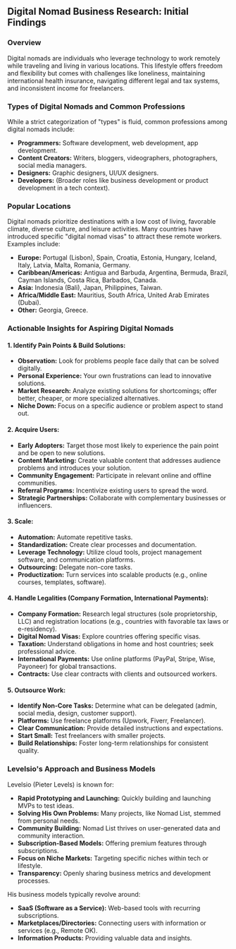 ## Digital Nomad Business Research: Initial Findings

### Overview
Digital nomads are individuals who leverage technology to work remotely while traveling and living in various locations. This lifestyle offers freedom and flexibility but comes with challenges like loneliness, maintaining international health insurance, navigating different legal and tax systems, and inconsistent income for freelancers.

### Types of Digital Nomads and Common Professions
While a strict categorization of "types" is fluid, common professions among digital nomads include:

*   **Programmers:** Software development, web development, app development.
*   **Content Creators:** Writers, bloggers, videographers, photographers, social media managers.
*   **Designers:** Graphic designers, UI/UX designers.
*   **Developers:** (Broader roles like business development or product development in a tech context).

### Popular Locations
Digital nomads prioritize destinations with a low cost of living, favorable climate, diverse culture, and leisure activities. Many countries have introduced specific "digital nomad visas" to attract these remote workers. Examples include:

*   **Europe:** Portugal (Lisbon), Spain, Croatia, Estonia, Hungary, Iceland, Italy, Latvia, Malta, Romania, Germany.
*   **Caribbean/Americas:** Antigua and Barbuda, Argentina, Bermuda, Brazil, Cayman Islands, Costa Rica, Barbados, Canada.
*   **Asia:** Indonesia (Bali), Japan, Philippines, Taiwan.
*   **Africa/Middle East:** Mauritius, South Africa, United Arab Emirates (Dubai).
*   **Other:** Georgia, Greece.

### Actionable Insights for Aspiring Digital Nomads

#### 1. Identify Pain Points & Build Solutions:
*   **Observation:** Look for problems people face daily that can be solved digitally.
*   **Personal Experience:** Your own frustrations can lead to innovative solutions.
*   **Market Research:** Analyze existing solutions for shortcomings; offer better, cheaper, or more specialized alternatives.
*   **Niche Down:** Focus on a specific audience or problem aspect to stand out.

#### 2. Acquire Users:
*   **Early Adopters:** Target those most likely to experience the pain point and be open to new solutions.
*   **Content Marketing:** Create valuable content that addresses audience problems and introduces your solution.
*   **Community Engagement:** Participate in relevant online and offline communities.
*   **Referral Programs:** Incentivize existing users to spread the word.
*   **Strategic Partnerships:** Collaborate with complementary businesses or influencers.

#### 3. Scale:
*   **Automation:** Automate repetitive tasks.
*   **Standardization:** Create clear processes and documentation.
*   **Leverage Technology:** Utilize cloud tools, project management software, and communication platforms.
*   **Outsourcing:** Delegate non-core tasks.
*   **Productization:** Turn services into scalable products (e.g., online courses, templates, software).

#### 4. Handle Legalities (Company Formation, International Payments):
*   **Company Formation:** Research legal structures (sole proprietorship, LLC) and registration locations (e.g., countries with favorable tax laws or e-residency).
*   **Digital Nomad Visas:** Explore countries offering specific visas.
*   **Taxation:** Understand obligations in home and host countries; seek professional advice.
*   **International Payments:** Use online platforms (PayPal, Stripe, Wise, Payoneer) for global transactions.
*   **Contracts:** Use clear contracts with clients and outsourced workers.

#### 5. Outsource Work:
*   **Identify Non-Core Tasks:** Determine what can be delegated (admin, social media, design, customer support).
*   **Platforms:** Use freelance platforms (Upwork, Fiverr, Freelancer).
*   **Clear Communication:** Provide detailed instructions and expectations.
*   **Start Small:** Test freelancers with smaller projects.
*   **Build Relationships:** Foster long-term relationships for consistent quality.

### Levelsio's Approach and Business Models
Levelsio (Pieter Levels) is known for:

*   **Rapid Prototyping and Launching:** Quickly building and launching MVPs to test ideas.
*   **Solving His Own Problems:** Many projects, like Nomad List, stemmed from personal needs.
*   **Community Building:** Nomad List thrives on user-generated data and community interaction.
*   **Subscription-Based Models:** Offering premium features through subscriptions.
*   **Focus on Niche Markets:** Targeting specific niches within tech or lifestyle.
*   **Transparency:** Openly sharing business metrics and development processes.

His business models typically revolve around:

*   **SaaS (Software as a Service):** Web-based tools with recurring subscriptions.
*   **Marketplaces/Directories:** Connecting users with information or services (e.g., Remote OK).
*   **Information Products:** Providing valuable data and insights.
